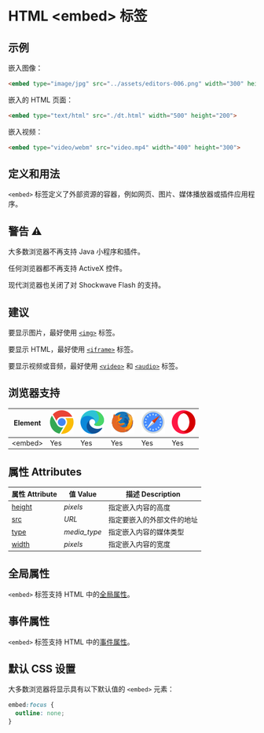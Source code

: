 HTML \<embed> 标签
===

## 示例

嵌入图像：

```html idoc:preview
<embed type="image/jpg" src="../assets/editors-006.png" width="300" height="160">
```
<!--rehype:style=min-height: 200px;-->

嵌入的 HTML 页面：

```html idoc:preview
<embed type="text/html" src="./dt.html" width="500" height="200">
```
<!--rehype:style=min-height: 200px;-->

嵌入视频：

```html idoc:preview
<embed type="video/webm" src="video.mp4" width="400" height="300">
```
<!--rehype:style=min-height: 200px;-->

## 定义和用法

`<embed>` 标签定义了外部资源的容器，例如网页、图片、媒体播放器或插件应用程序。

## 警告 ⚠️

大多数浏览器不再支持 Java 小程序和插件。

任何浏览器都不再支持 ActiveX 控件。

现代浏览器也关闭了对 Shockwave Flash 的支持。

## 建议

要显示图片，最好使用 [`<img>`](./img.md) 标签。

要显示 HTML，最好使用 [`<iframe>`](./iframe.md) 标签。

要显示视频或音频，最好使用 [`<video>`](./video.md) 和 [`<audio>`](./audio.md) 标签。

## 浏览器支持

| Element | ![chrome][1] | ![edge][2] | ![firefox][3] | ![safari][4] | ![opera][5] |
| ----- | --- | --- | --- | --- | --- |
| \<embed> | Yes | Yes | Yes | Yes | Yes |

## 属性 Attributes

| 属性 Attribute | 值 Value | 描述 Description |
| ---- | ---- | ---- |
| [height](./embed_height.md) | *pixels*      | 指定嵌入内容的高度 |
| [src](./embed_src.md)       | *URL*         | 指定要嵌入的外部文件的地址 |
| [type](./embed_type.md)     | *media\_type* | 指定嵌入内容的媒体类型 |
| [width](./embed_width.md)   | *pixels*      | 指定嵌入内容的宽度 |

## 全局属性

`<embed>` 标签支持 HTML 中的[全局属性](../reference/standardattributes.md)。

## 事件属性

`<embed>` 标签支持 HTML 中的[事件属性](../reference/eventattributes.md)。

## 默认 CSS 设置

大多数浏览器将显示具有以下默认值的 `<embed>` 元素：

```css
embed:focus {
  outline: none;
}
```


[1]: ../assets/chrome.svg
[2]: ../assets/edge.svg
[3]: ../assets/firefox.svg
[4]: ../assets/safari.svg
[5]: ../assets/opera.svg